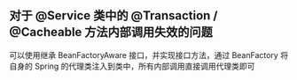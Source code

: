 
## 对于 @Service 类中的 @Transaction / @Cacheable 方法内部调用失效的问题

可以使用继承 BeanFactoryAware 接口，并实现接口方法，通过 BeanFactory 将自身的 Spring 的代理类注入到类中，所有内部调用直接调用代理类即可